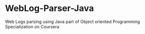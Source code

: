 # WebLog-Parser-Java
Web Logs parsing using Java part of Object oriented Programming Specialization on Coursera
